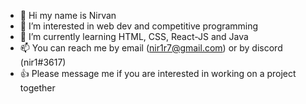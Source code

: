 - 👋 Hi my name is Nirvan
- 👀 I’m interested in web dev and competitive programming
- 🌱 I’m currently learning HTML, CSS, React-JS and Java
- 📫 You can reach me by email (nir1r7@gmail.com) or by discord (nir1#3617)
- 👍 Please message me if you are interested in working on a project together

<!--- 
nir1r7/nir1r7 is a ✨ special ✨ repository because its `README.md` (this file) appears on your GitHub profile.
You can click the Preview link to take a look at your changes.
--->
